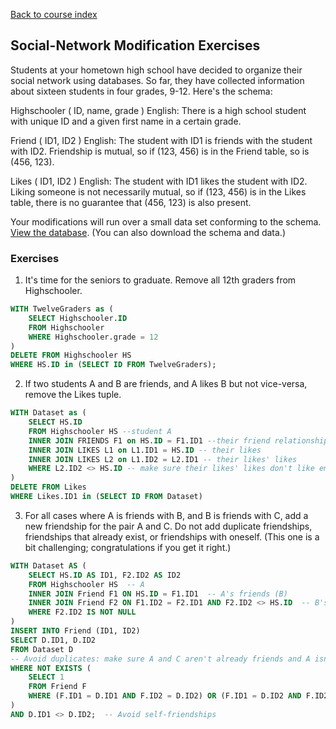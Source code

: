 [Back to course index](sql-hub.md)

## Social-Network Modification Exercises

Students at your hometown high school have decided to organize their social network using databases. So far, they have collected information about sixteen students in four grades, 9-12. Here's the schema:

Highschooler ( ID, name, grade )
English: There is a high school student with unique ID and a given first name in a certain grade.

Friend ( ID1, ID2 )
English: The student with ID1 is friends with the student with ID2. Friendship is mutual, so if (123, 456) is in the Friend table, so is (456, 123).

Likes ( ID1, ID2 )
English: The student with ID1 likes the student with ID2. Liking someone is not necessarily mutual, so if (123, 456) is in the Likes table, there is no guarantee that (456, 123) is also present.

Your modifications will run over a small data set conforming to the schema. [View the database](https://courses.edx.org/asset-v1:StanfordOnline+SOE.YDB-SQL0001+2T2020+type@asset+block/socialdata.html). (You can also download the schema and data.)

### Exercises

1.  It's time for the seniors to graduate. Remove all 12th graders from Highschooler.

```SQL
WITH TwelveGraders as (
    SELECT Highschooler.ID
    FROM Highschooler
    WHERE Highschooler.grade = 12
)
DELETE FROM Highschooler HS
WHERE HS.ID in (SELECT ID FROM TwelveGraders);
```

2.  If two students A and B are friends, and A likes B but not vice-versa, remove the Likes tuple.

```SQL
WITH Dataset as (
    SELECT HS.ID
    FROM Highschooler HS --student A
    INNER JOIN FRIENDS F1 on HS.ID = F1.ID1 --their friend relationships
    INNER JOIN LIKES L1 on L1.ID1 = HS.ID -- their likes
    INNER JOIN LIKES L2 on L1.ID2 = L2.ID1 -- their likes' likes
    WHERE L2.ID2 <> HS.ID -- make sure their likes' likes don't like em.
)
DELETE FROM Likes
WHERE Likes.ID1 in (SELECT ID FROM Dataset)
```

3.  For all cases where A is friends with B, and B is friends with C, add a new friendship for the pair A and C. Do not add duplicate friendships, friendships that already exist, or friendships with oneself. (This one is a bit challenging; congratulations if you get it right.)

```SQL
WITH Dataset AS (
    SELECT HS.ID AS ID1, F2.ID2 AS ID2
    FROM Highschooler HS  -- A
    INNER JOIN Friend F1 ON HS.ID = F1.ID1  -- A's friends (B)
    INNER JOIN Friend F2 ON F1.ID2 = F2.ID1 AND F2.ID2 <> HS.ID  -- B's friends (C), ensuring A doesn't become friends with themselves
    WHERE F2.ID2 IS NOT NULL
)
INSERT INTO Friend (ID1, ID2)
SELECT D.ID1, D.ID2
FROM Dataset D
-- Avoid duplicates: make sure A and C aren't already friends and A isn't friends with themselves
WHERE NOT EXISTS (
    SELECT 1
    FROM Friend F
    WHERE (F.ID1 = D.ID1 AND F.ID2 = D.ID2) OR (F.ID1 = D.ID2 AND F.ID2 = D.ID1)
)
AND D.ID1 <> D.ID2;  -- Avoid self-friendships
```
